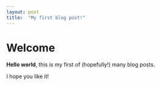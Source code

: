 ```yaml
---
layout: post
title:  "My first blog post!"
---
```


# Welcome

**Hello world**, this is my first of (hopefully!) many blog posts.

I hope you like it!
